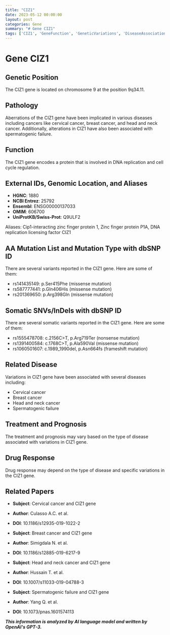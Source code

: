 ```yaml
---
title: "CIZ1"
date: 2023-05-12 00:00:00
layout: post
categories: Gene
summary: "# Gene CIZ1"
tags: ['CIZ1', 'GeneFunction', 'GeneticVariations', 'DiseaseAssociation', 'DrugResponse', 'CervicalCancer', 'BreastCancer', 'SpermatogenicFailure']
---
```


# Gene CIZ1

## Genetic Position
The CIZ1 gene is located on chromosome 9 at the position 9q34.11.

## Pathology
Aberrations of the CIZ1 gene have been implicated in various diseases including cancers like cervical cancer, breast cancer, and head and neck cancer. Additionally, alterations in CIZ1 have also been associated with spermatogenic failure.

## Function
The CIZ1 gene encodes a protein that is involved in DNA replication and cell cycle regulation.

## External IDs, Genomic Location, and Aliases
- **HGNC**: 1880
- **NCBI Entrez**: 25792
- **Ensembl**: ENSG00000137033
- **OMIM**: 606700
- **UniProtKB/Swiss-Prot**: Q9ULF2

Aliases: Cip1-interacting zinc finger protein 1, Zinc finger protein P1A, DNA replication licensing factor CIZ1

## AA Mutation List and Mutation Type with dbSNP ID
There are several variants reported in the CIZ1 gene. Here are some of them:
- rs141435149: p.Ser415Phe (missense mutation)
- rs587777441: p.Gln406His (missense mutation)
- rs201369650: p.Arg398Gln (missense mutation)

## Somatic SNVs/InDels with dbSNP ID
There are several somatic variants reported in the CIZ1 gene. Here are some of them:
- rs1555478708: c.2156C>T, p.Arg719Ter (nonsense mutation)
- rs1391400584: c.1768C>T, p.Ala590Val (missense mutation)
- rs1060501607: c.1989_1990del, p.Asn664fs (frameshift mutation)

## Related Disease
Variations in CIZ1 gene have been associated with several diseases including:
- Cervical cancer
- Breast cancer
- Head and neck cancer
- Spermatogenic failure

## Treatment and Prognosis
The treatment and prognosis may vary based on the type of disease associated with variations in CIZ1 gene.

## Drug Response
Drug response may depend on the type of disease and specific variations in the CIZ1 gene. 

## Related Papers
- **Subject**: Cervical cancer and CIZ1 gene
- **Author**: Culasso A.C. et al.
- **DOI**: 10.1186/s12935-019-1022-2

- **Subject**: Breast cancer and CIZ1 gene
- **Author**: Simigdala N. et al.
- **DOI**: 10.1186/s12885-019-6217-9

- **Subject**: Head and neck cancer and CIZ1 gene
- **Author**: Hussain T. et al.
- **DOI**: 10.1007/s11033-019-04788-3

- **Subject**: Spermatogenic failure and CIZ1 gene
- **Author**: Yang Q. et al.
- **DOI**: 10.1073/pnas.1601574113

**_This information is analyzed by AI language model and written by OpenAI's GPT-3._**